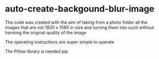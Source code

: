 # auto-create-backgound-blur-image
The code was created with the aim of taking from a photo folder all the images that are not 1920 x 1080 in size and turning them into such without harming the original quality of the image

The operating instructions are super simple to operate

The Pillow library is needed
pip <install Pillow>
